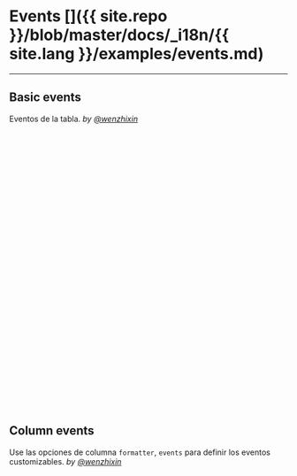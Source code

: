 # Events []({{ site.repo }}/blob/master/docs/_i18n/{{ site.lang }}/examples/events.md)

---

## Basic events

Eventos de la tabla. _by [@wenzhixin](https://github.com/wenzhixin)_

<iframe width="100%" height="500" data-src="http://jsfiddle.net/wenyi/e3nk137y/36/embedded/html,js,result" allowfullscreen="allowfullscreen" frameborder="0"></iframe>

## Column events

Use las opciones de columna `formatter`, `events` para definir los eventos customizables. _by [@wenzhixin](https://github.com/wenzhixin)_

<iframe width="100%" height="500" data-src="http://jsfiddle.net/wenyi/e3nk137y/39/embedded/html,js,css,result" allowfullscreen="allowfullscreen" frameborder="0"></iframe>

